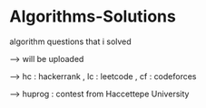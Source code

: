 # Algorithms-Solutions
 algorithm questions that i solved 

--> will be uploaded 

--> hc : hackerrank , lc : leetcode , cf : codeforces 

--> huprog : contest from Haccettepe University 
